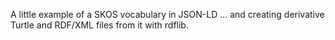 A little example of a SKOS vocabulary in JSON-LD ...  and creating derivative
Turtle and RDF/XML files from it with rdflib.
